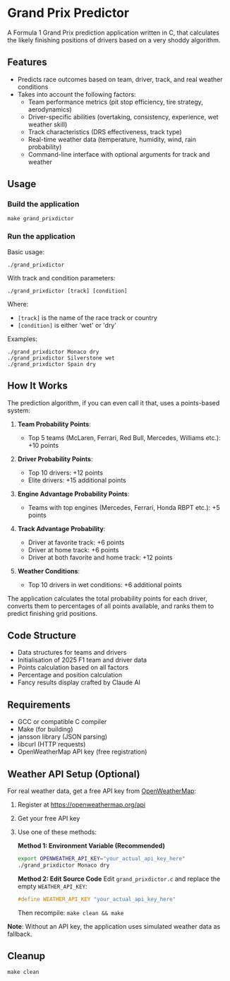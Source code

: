 # Grand Prix Predictor

A Formula 1 Grand Prix prediction application written in C, that calculates the likely finishing positions of drivers based on a very shoddy algorithm.

## Features

- Predicts race outcomes based on team, driver, track, and real weather conditions
- Takes into account the following factors:
  - Team performance metrics (pit stop efficiency, tire strategy, aerodynamics)
  - Driver-specific abilities (overtaking, consistency, experience, wet weather skill)
  - Track characteristics (DRS effectiveness, track type)
  - Real-time weather data (temperature, humidity, wind, rain probability)
  - Command-line interface with optional arguments for track and weather

## Usage

### Build the application

```
make grand_prixdictor
```

### Run the application

Basic usage:

```
./grand_prixdictor
```

With track and condition parameters:

```
./grand_prixdictor [track] [condition]
```

Where:

- `[track]` is the name of the race track or country
- `[condition]` is either 'wet' or 'dry'

Examples:

```
./grand_prixdictor Monaco dry
./grand_prixdictor Silverstone wet
./grand_prixdictor Spain dry
```

## How It Works

The prediction algorithm, if you can even call it that, uses a points-based system:

1. **Team Probability Points**:

   - Top 5 teams (McLaren, Ferrari, Red Bull, Mercedes, Williams etc.): +10 points

2. **Driver Probability Points**:

   - Top 10 drivers: +12 points
   - Elite drivers: +15 additional points

3. **Engine Advantage Probability Points**:

   - Teams with top engines (Mercedes, Ferrari, Honda RBPT etc.): +5 points

4. **Track Advantage Probability**:

   - Driver at favorite track: +6 points
   - Driver at home track: +6 points
   - Driver at both favorite and home track: +12 points

5. **Weather Conditions**:
   - Top 10 drivers in wet conditions: +6 additional points

The application calculates the total probability points for each driver, converts them to percentages of all points available, and ranks them to predict finishing grid positions.

## Code Structure

- Data structures for teams and drivers
- Initialisation of 2025 F1 team and driver data
- Points calculation based on all factors
- Percentage and position calculation
- Fancy results display crafted by Claude AI

## Requirements

- GCC or compatible C compiler
- Make (for building)
- jansson library (JSON parsing)
- libcurl (HTTP requests)
- OpenWeatherMap API key (free registration)

## Weather API Setup (Optional)

For real weather data, get a free API key from [OpenWeatherMap](https://openweathermap.org/api):

1. Register at https://openweathermap.org/api
2. Get your free API key
3. Use one of these methods:

   **Method 1: Environment Variable (Recommended)**
   ```bash
   export OPENWEATHER_API_KEY="your_actual_api_key_here"
   ./grand_prixdictor Monaco dry
   ```

   **Method 2: Edit Source Code**
   Edit `grand_prixdictor.c` and replace the empty `WEATHER_API_KEY`:
   ```c
   #define WEATHER_API_KEY "your_actual_api_key_here"
   ```
   Then recompile: `make clean && make`

**Note**: Without an API key, the application uses simulated weather data as fallback.

## Cleanup

```
make clean
```
